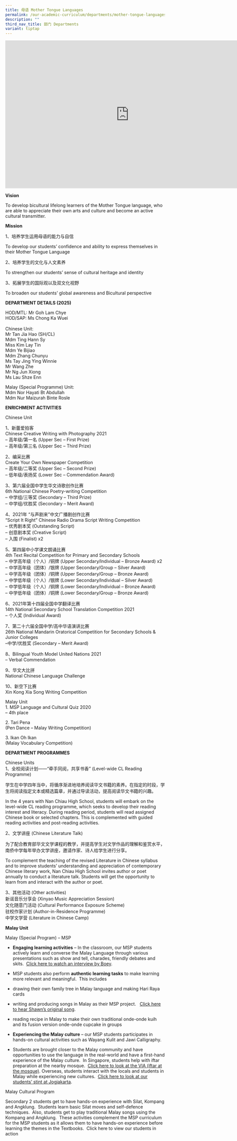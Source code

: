 ```yaml
---
title: 母语 Mother Tongue Languages
permalink: /our-academic-curriculum/departments/mother-tongue-languages/
description: ""
third_nav_title: 部门 Departments
variant: tiptap
---
```

<div class="iframe-wrapper">
<iframe height="467" width="780" allowfullscreen="true" frameborder="0" src="https://docs.google.com/presentation/d/e/2PACX-1vTz-EqTXz2pJgxHD-gLf2MsltxJDSaq5R08CXz-wy7bW5SD32oxDDL8ginB-Z72SrYbiBaCHG6EuU6h/embed?start=true&amp;loop=true&amp;delayms=5000"></iframe>
</div>
<p><strong>Vision</strong>
</p>
<p>To develop bicultural lifelong learners of the Mother Tongue language,
who are able to appreciate their own arts and culture and become an active
cultural transmitter.</p>
<p><strong>Mission</strong>
</p>
<p>1、培养学生运用母语的能力与自信</p>
<p>To develop our students’ confidence and ability to express themselves
in their Mother Tongue Language</p>
<p>2、培养学生的文化与人文素养</p>
<p>To strengthen our students’ sense of cultural heritage and identity</p>
<p>3、拓展学生的国际观以及双文化视野</p>
<p>To broaden our students’ global awareness and Bicultural perspective</p>
<p><strong>DEPARTMENT DETAILS (2025)</strong>
</p>
<p>HOD/MTL: Mr Goh Lam Chye
<br>HOD/SAP: Ms Chong Ka Wuei
<br>
<br>Chinese Unit:
<br>Mr Tan Jia Hao (SH/CL)
<br>Mdm Ting Hann Sy
<br>Miss Kim Lay Tin
<br>Mdm Ye Bijiao
<br>Mdm Zhang Chunyu
<br>Ms Tay Jing Ying Winnie
<br>Mr Wang Zhe
<br>Mr Ng Jun Xiong
<br>Ms Lau Shze Enn</p>
<p></p>
<p>Malay (Special Programme) Unit:
<br>Mdm Nor Hayati Bt Abdullah
<br>Mdm Nur Maizurah Binte Rosle
<br>
</p>
<p><strong>ENRICHMENT ACTIVITIES</strong>
</p>
<p>Chinese Unit</p>
<p>1、新蕾爱拍客
<br>Chinese Creative Writing with Photography 2021
<br>– 高年级/第一名 (Upper Sec – First Prize)
<br>– 高年级/第三名 (Upper Sec – Third Prize)</p>
<p>2、编采比赛
<br>Create Your Own Newspaper Competition
<br>– 高年级/二等奖 (Upper Sec – Second Prize)
<br>– 低年级/表扬奖 (Lower Sec – Commendation Award)</p>
<p>3、第六届全国中学生华文诗歌创作比赛
<br>6th National Chinese Poetry-writing Competition
<br>– 中学组/三等奖 (Secondary – Third Prize)
<br>– 中学组/优胜奖 (Secondary – Merit Award)</p>
<p>4、2021年 “与声剧来”中文广播剧创作比赛
<br>“Script It Right” Chinese Radio Drama Script Writing Competition
<br>– 优秀剧本奖 (Outstanding Script)
<br>– 创意剧本奖 (Creative Script)
<br>– 入围 (Finalist) x2</p>
<p>5、第四届中小学课文朗诵比赛
<br>4th Text Recital Competition for Primary and Secondary Schools
<br>– 中学高年级（个人）/铜牌 (Upper Secondary/Individual – Bronze Award) x2
<br>– 中学高年级（团体）/银牌 (Upper Secondary/Group – Silver Award)
<br>– 中学高年级（团体）/铜牌 (Upper Secondary/Group – Bronze Award)
<br>– 中学低年级（个人）/银牌 (Lower Secondary/Individual – Silver Award)
<br>– 中学低年级（个人）/铜牌 (Lower Secondary/Individual – Bronze Award)
<br>– 中学低年级（团体）/铜牌 (Lower Secondary/Group – Bronze Award)</p>
<p>6、2021年第十四届全国中学翻译比赛
<br>14th National Secondary School Translation Competition 2021
<br>– 个人奖 (Individual Award)</p>
<p>7、第二十六届全国中学/高中华语演讲比赛
<br>26th National Mandarin Oratorical Competition for Secondary Schools &amp;
Junior Colleges
<br>–中学/优胜奖 (Secondary – Merit Award)</p>
<p>8、Bilingual Youth Model United Nations 2021
<br>– Verbal Commendation</p>
<p>9、华文大比拼
<br>National Chinese Language Challenge</p>
<p>10、新空下比赛
<br>Xin Kong Xia Song Writing Competition</p>
<p>Malay Unit
<br>1. MSP Language and Cultural Quiz 2020
<br>– 4th place</p>
<p>2. Tari Pena
<br>(Pen Dance – Malay Writing Competition)</p>
<p>3. Ikan Oh Ikan
<br>(Malay Vocabulary Competition)</p>
<p><strong>DEPARTMENT PROGRAMMES</strong>
</p>
<p>Chinese Units
<br>1、全校阅读计划——“牵手同阅，共享书香” (Level-wide CL Reading Programme)</p>
<p>学生在中学四年当中，将循序渐进地培养阅读华文书籍的素养。在指定的时段，学生将阅读指定文本或精选篇章，并通过导读活动，提高阅读华文书籍的兴趣。</p>
<p>In the 4 years with Nan Chiau High School, students will embark on the
level-wide CL reading programme, which seeks to develop their reading interest
and literacy. During reading period, students will read assigned Chinese
book or selected chapters. This is complemented with guided reading activities
and post-reading activities.</p>
<p>2、文学讲座 (Chinese Literature Talk)</p>
<p>为了配合教育部华文文学课程的教学，并提高学生对文学作品的理解和鉴赏水平，南侨中学每年举办文学讲座，邀请作家、诗人给学生进行分享。</p>
<p>To complement the teaching of the revised Literature in Chinese syllabus
and to improve students’ understanding and appreciation of contemporary
Chinese literary work, Nan Chiau High School invites author or poet annually
to conduct a literature talk. Students will get the opportunity to learn
from and interact with the author or poet.</p>
<p>3、其他活动 (Other activities)
<br>新谣音乐分享会 (Xinyao Music Appreciation Session)
<br>文化随意门活动 (Cultural Performance Exposure Scheme)
<br>驻校作家计划 (Author-in-Residence Programme)
<br>中学文学营 (Literature in Chinese Camp)</p>
<p><strong>Malay Unit</strong>
</p>
<p>Malay (Special Program) – MSP</p>
<ul data-tight="true" class="tight">
<li>
<p><strong>Engaging learning activities</strong>&nbsp;– In the classroom,
our MSP students actively learn and converse the Malay Language through
various presentations such as show and tell, charades, friendly debates
and skits.&nbsp;&nbsp;<a href="https://drive.google.com/file/d/1x6-l-utZ1dFLKF79macaIR9ShvCwdWCH/view" rel="noopener noreferrer nofollow" target="_blank">Click here to watch an interview by Boey</a>.</p>
</li>
<li>
<p>MSP students also perform&nbsp;<strong>authentic learning tasks</strong>&nbsp;to
make learning more relevant and meaningful.&nbsp; This includes</p>
</li>
<li>
<p>drawing their own family tree in Malay language and making Hari Raya cards</p>
</li>
<li>
<p>writing and producing songs in Malay as their MSP project.&nbsp;&nbsp;
<a href="https://drive.google.com/file/d/1nm_txjueXwIP2gpFACyeAsY94ol1JVgm/view?usp=sharing" rel="noopener noreferrer nofollow" target="_blank">Click here to hear Shawn’s original song</a>.</p>
</li>
<li>
<p>reading recipe in Malay to make their own traditional onde-onde kuih and
its fusion version onde-onde cupcake in groups</p>
</li>
<li>
<p><strong>Experiencing the Malay culture</strong>&nbsp;– our MSP students
participates in hands-on cultural activities such as Wayang Kulit and Jawi
Calligraphy.</p>
</li>
<li>
<p>Students are brought closer to the Malay community and have opportunities
to use the language in the real-world and have a first-hand experience
of the Malay culture.&nbsp; In Singapore, students help with iftar preparation
at the nearby mosque.&nbsp;&nbsp;<a href="https://drive.google.com/drive/folders/15Cm7wqg7CX1QA-mw_VpsQU4HPIi5Aw6Q" rel="noopener noreferrer nofollow" target="_blank">Click here to look at the VIA (iftar at the mosque)</a>.
Overseas, students interact with the locals and students in Malay while
experiencing new cultures.&nbsp;&nbsp;<a href="https://drive.google.com/drive/folders/1sQy_J-nbTcDgta0bbuekpmSI8WRccRHM" rel="noopener noreferrer nofollow" target="_blank">Click here to look at our students’ stint at Jogjakarta</a>.</p>
</li>
</ul>
<p>Malay Cultural Program</p>
<p>Secondary 2 students get to have hands-on experience with Silat, Kompang
and Angklung.&nbsp; Students learn basic Silat moves and self-defence techniques.&nbsp;
Also, students get to play traditional Malay songs using the Kompang and
Angklung.&nbsp; These activities complement the MSP curriculum for the
MSP students as it allows them to have hands-on experience before learning
the themes in the Textbooks.&nbsp; Click here to view our students in action</p>